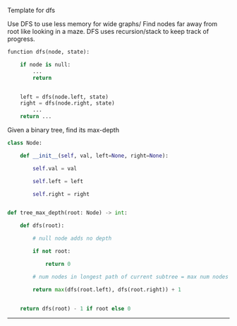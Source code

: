 Template for dfs

Use DFS to use less memory for wide graphs/ Find nodes far away from root like looking in a maze. DFS uses recursion/stack to keep track of progress.

```python
function dfs(node, state):

    if node is null:
        ...
        return


    left = dfs(node.left, state)
    right = dfs(node.right, state)
        ...
    return ...
```

Given a binary tree, find its max-depth

```python
class Node:

    def __init__(self, val, left=None, right=None):

        self.val = val

        self.left = left

        self.right = right


def tree_max_depth(root: Node) -> int:

    def dfs(root):

        # null node adds no depth

        if not root:

            return 0

        # num nodes in longest path of current subtree = max num nodes of its two subtrees + 1 current node

        return max(dfs(root.left), dfs(root.right)) + 1


    return dfs(root) - 1 if root else 0

```

---

```python

```
